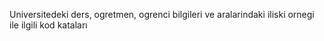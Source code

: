 Universitedeki ders, ogretmen, ogrenci bilgileri ve aralarindaki iliski ornegi ile ilgili kod kataları
